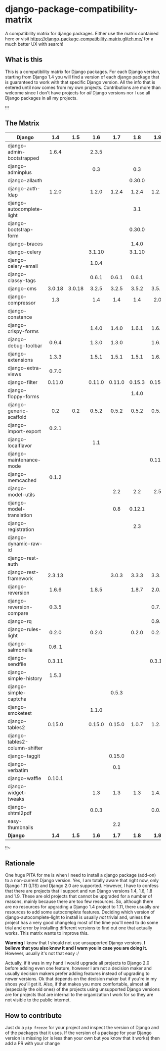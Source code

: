 # django-package-compatibility-matrix
A compatibility matrix for django packages. Either use the matrix contained here or visit https://django-package-compatibility-matrix.glitch.me/ for a much better UX with search!

## What is this

This is a compatibility matrix for Django packages. For each Django version, starting from Django 1.4 you will find a version of each django package that is guaranteed to work with that specific Django version. All the info that is entered until now comes from my own projects. Contributions are more than welcome since I don't have projects for *all* Django versions nor I use all Django packages in all my projects.

!!!

## The Matrix

|           Django               | 1.4   | 1.5   | 1.6    | 1.7    | 1.8    | 1.9     | 1.10    | 1.11    | 2.0   | 2.1   |
| -------------------            |:---:  |:---:  |:---:   |:---:   |:---:   |:---:    |:---:    |:---:    |:---:  |:---:  |
| django-admin-bootstrapped      |1.6.4  |       |2.3.5   |        |        |         |         |         |       |       |   
| django-adminplus               |       |       |0.3     |        | 0.3    |         |         |         |       |       |   
| django-allauth                 |       |       |        |        |0.30.0  |         |         |         |       |       |   
| django-auth-ldap               |1.2.0  |       |1.2.0   |1.2.4   |1.2.4   |1.2.8    |         | 1.2.16  |1.3.0  |       |   
| django-autocomplete-light      |       |       |        |        |3.1     |         |         |3.2.10   |       |       |   
| django-bootstrap-form          |       |       |        |        |0.30.0  |         |         |         |       |       |   
| django-braces                  |       |       |        |        |1.4.0   |         |         |         |       |       |   
| django-celery                  |       |       |3.1.10  |        |3.1.10  |         |         |         |       |       |   
| django-celery-email            |       |       |1.0.4   |        |        |         |         |         |       |       |   
| django-classy-tags             |       |       | 0.6.1  |0.6.1   |0.6.1   |         |         |         |       |       |   
| django-cms                     |3.0.18 |3.0.18 | 3.2.5  | 3.2.5  | 3.5.2  | 3.5.2   |  3.5.2  | 3.5.2   |       |       |   
| django-compressor              |1.3    |       | 1.4    | 1.4    |1.4     |2.0      |         |  2.2    |2.2    |       |   
| django-constance               |       |       |        |        |        |         |         |2.0.0    |       |       |   
| django-crispy-forms            |       |       | 1.4.0  |1.4.0   |1.6.1   |1.6.1    |         | 1.6.1   |1.7.2  |       |   
| django-debug-toolbar           |0.9.4  |       |1.3.0   |1.3.0   |        |1.6.7    |         |         |       |       |   
| django-extensions              |1.3.3  |       |1.5.1   |1.5.1   |1.5.1   |1.6.7    |         |  1.9.1  |2.0.6  |       |   
| django-extra-views             |0.7.0  |       |        |        |        |         |         |  0.9.0  |       |       |   
| django-filter                  |0.11.0 |       |0.11.0  |0.11.0  |0.15.3  |0.15.3   |         |1.0.4    |1.1.0  |       |   
| django-floppy-forms            |       |       |        |        |1.4.0   |         |         |         |       |       |   
| django-generic-scaffold        | 0.2   | 0.2   | 0.5.2  | 0.5.2  | 0.5.2  | 0.5.2   | 0.5.2   | 0.5.2   |  0.5.2|       |   
| django-import-export           |0.2.1  |       |        |        |        |         |         |         |       |       |   
| django-localflavor             |       |       |  1.1   |        |        |         |         |         |       |       |   
| django-maintenance-mode        |       |       |        |        |        | 0.11.0  |         |0.13.1   |       |       |   
| django-memcached               |0.1.2  |       |        |        |        |         |         |         |       |       |   
| django-model-utils             |       |       |        |2.2     |  2.2   |2.5      |         |         |       |       |   
| django-model-translation       |       |       |        | 0.8    |0.12.1  |         |         |         |       |       |   
| django-registration            |       |       |        |        |2.3     |         |         |         |       |       |   
| django-dynamic-raw-id          |       |       |        |        |        |         |         | 2.5     |       |       |   
| django-rest-auth               |       |       |        |        |        |         |         |         | 0.9.3 |       |   
| django-rest-framework          |2.3.13 |       |        |3.0.3   |3.3.3   |3.3.3    |         | 3.6.4   | 3.7.7 |       |   
| django-reversion               |1.6.6  |       | 1.8.5  |        |1.8.7   |2.0.6    |         |2.0.10   |2.0.13 |       |   
| django-reversion-compare       |0.3.5  |       |        |        |        |0.7.1    |         |         |       |       |   
| django-rq                      |       |       |        |        |        |0.9.2    |         |  0.9.6  |       |       |   
| django-rules-light             | 0.2.0 |       | 0.2.0  |        |0.2.0   |0.2.0    |         |         |       |       |   
| django-salmonella              |0.6. 1 |       |        |        |        |         |         |         |       |       |   
| django-sendfile                |0.3.11 |       |        |        |        |0.3.11   |         | 0.3.11  |       |       |   
| django-simple-history          |1.5.3  |       |        |        |        |         |         |         |       |       |   
| django-simple-captcha          |       |       |        |0.5.3   |        |         |         |         |       |       |   
| django-smoketest               |       |       | 1.1.0  |        |        |         |         | 1.1.0   |       |       |   
| django-tables2                 |0.15.0 |       | 0.15.0 |0.15.0  |1.0.7   |1.2.3    |         | 1.21.2  |1.21.2 |       |   
| django-tables2-column-shifter  |       |       |        |        |        |         |         | 0.4.0   |       |       |   
| django-taggit                  |       |       |        |0.15.0  |        |         |         | 0.22.1  |       |       |   
| django-verbatim                |       |       |        | 0.1    |        |         |         |         |       |       |   
| django-waffle                  |0.10.1 |       |        |        |        |         |         |         |       |       |   
| django-widget-tweaks           |       |       | 1.3    | 1.3    | 1.3    |1.4.1    |         |1.4.1    |1.4.1  |       |   
| django-xhtml2pdf               |       |       | 0.0.3  |        |        |0.0.3    |         |         |       |       |   
| easy-thumbnails                |       |       |        |  2.2   |        |         |         |         |       |       |   
| **Django**                     |**1.4**|**1.5**|**1.6** |**1.7** |**1.8** |**1.9**  |**1.10** |**1.11** |**2.0**|**2.1**|


!!~

## Rationale

One huge PITA for me is when I need to install a django package (add-on) to a non-current Django version. Yes, I am totally aware that right now, only Django 1.11 (LTS) and Django 2.0 are supported. However, I have to confess that there are projects that I support and run Django versions 1.4, 1.6, 1.8 and 1.9. These are old projects that cannot be upgraded for a number of reasons, mainly because there are too few resources. So, although there are no resources for upgrading a Django 1.4 project to 1.11, there usually *are* resources to add some autocomplete features. Deciding which version of django-autocomplete-light to install is usually *not* trivial and, unless the project has a very good changelog most of the time you'll need to do some trial and error by installing different versions to find out one that actually works. This matrix wants to improve this.

**Warning** I know that I should not use unsupported Django versions. **I believe that you also know it and I warn you in case you are doing it.** However, usually it's not that easy :/

Actually, if it was in my hand I would upgrade all projects to Django 2.0 before adding even one feature, however I am not a decision maker and usually decision makers prefer adding features instead of upgrading to newer versions. Ok that depends on the decision maker but if you're in my shoes you'll get it. Also, if that makes you more comfortable, almost all (especially the old ones) of the projects using unsupported Django versions are for projects that are internal to the organization I work for so they are not visible to the public internet.



## How to contribute

Just do a ``pip freeze`` for your project and inspect the version of Django and of the packages that it uses. If the version of a package for your Django version is missing (or is less than your own but you know that it works) then add a PR with your change 
